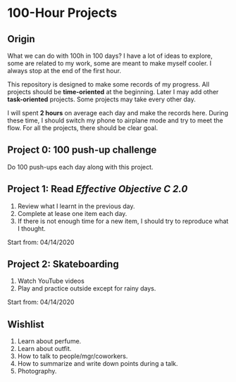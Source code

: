 # 100-Hour Projects
## Origin
What we can do with 100h in 100 days? I have a lot of ideas to explore, some are related to my work, some are meant to make myself cooler. I always stop at the end of the first hour.

This repository is designed to make some records of my progress. All projects should be **time-oriented** at the beginning. Later I may add other **task-oriented** projects. Some projects may take every other day.

I will spent **2 hours** on average each day and make the records here. During these time, I should switch my phone to airplane mode and try to meet the flow. For all the projects, there should be clear goal.

## Project 0: 100 push-up challenge

Do 100 push-ups each day along with this project. 

## Project 1: Read *Effective Objective C 2.0*

1. Review what I learnt in the previous day.
2. Complete at lease one item each day.
3. If there is not enough time for a new item, I should try to reproduce what I thought.

Start from: 04/14/2020

## Project 2: Skateboarding

1. Watch YouTube videos
2. Play and practice outside except for rainy days.

Start from: 04/14/2020

## Wishlist

1. Learn about perfume.
2. Learn about outfit.
3. How to talk to people/mgr/coworkers.
4. How to summarize and write down points during a talk.
5. Photography.
